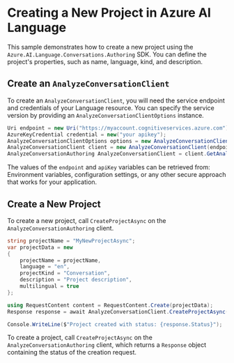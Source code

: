 # Creating a New Project in Azure AI Language

This sample demonstrates how to create a new project using the `Azure.AI.Language.Conversations.Authoring` SDK. You can define the project's properties, such as name, language, kind, and description.

## Create an `AnalyzeConversationClient`

To create an `AnalyzeConversationClient`, you will need the service endpoint and credentials of your Language resource. You can specify the service version by providing an `AnalyzeConversationClientOptions` instance.

```C# Snippet:CreateAnalyzeConversationClientForSpecificApiVersion
Uri endpoint = new Uri("https://myaccount.cognitiveservices.azure.com");
AzureKeyCredential credential = new("your apikey");
AnalyzeConversationClientOptions options = new AnalyzeConversationClientOptions(AnalyzeConversationClientOptions.ServiceVersion.V2024_11_15_Preview);
AnalyzeConversationClient client = new AnalyzeConversationClient(endpoint, credential, options);
AnalyzeConversationAuthoring AnalyzeConversationClient = client.GetAnalyzeConversationAnalyzeConversationClient();
```

The values of the `endpoint` and `apiKey` variables can be retrieved from: Environment variables, configuration settings, or any other secure approach that works for your application.

## Create a New Project

To create a new project, call `CreateProjectAsync` on the `AnalyzeConversationAuthoring` client.

```C# Snippet:Sample1_ConversationsAuthoring_CreateProjectAsync
string projectName = "MyNewProjectAsync";
var projectData = new
{
    projectName = projectName,
    language = "en",
    projectKind = "Conversation",
    description = "Project description",
    multilingual = true
};

using RequestContent content = RequestContent.Create(projectData);
Response response = await AnalyzeConversationClient.CreateProjectAsync(projectName, content);

Console.WriteLine($"Project created with status: {response.Status}");
```

To create a project, call `CreateProjectAsync` on the `AnalyzeConversationAuthoring` client, which returns a `Response` object containing the status of the creation request.

